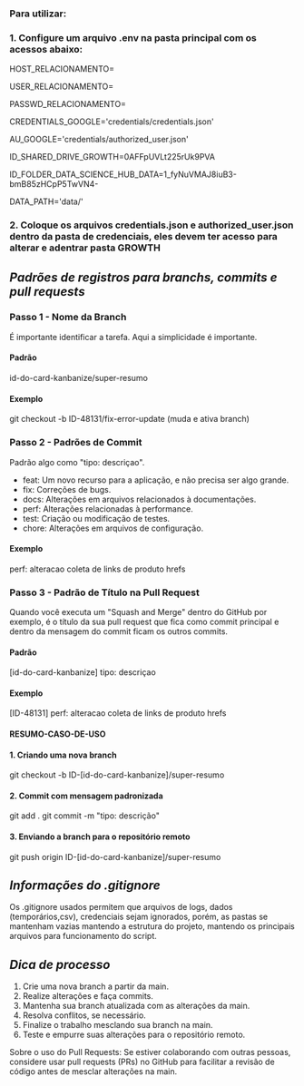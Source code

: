 


### Para utilizar:

### 1. Configure um arquivo .env na pasta principal  com os acessos abaixo:

HOST_RELACIONAMENTO=

USER_RELACIONAMENTO=

PASSWD_RELACIONAMENTO= 


CREDENTIALS_GOOGLE='credentials/credentials.json'

AU_GOOGLE='credentials/authorized_user.json'

ID_SHARED_DRIVE_GROWTH=0AFFpUVLt225rUk9PVA

ID_FOLDER_DATA_SCIENCE_HUB_DATA=1_fyNuVMAJ8iuB3-bmB85zHCpP5TwVN4-

DATA_PATH='data/'

### 2. Coloque os arquivos credentials.json e authorized_user.json dentro da pasta de credenciais, eles devem ter acesso para alterar e adentrar pasta GROWTH

## *Padrões de registros para branchs, commits e pull requests*
### Passo 1 - Nome da Branch
É importante identificar a tarefa. Aqui a simplicidade é importante. 
#### Padrão
id-do-card-kanbanize/super-resumo
#### Exemplo
git checkout -b ID-48131/fix-error-update (muda e ativa branch)

### Passo 2 - Padrões de Commit
Padrão algo como "tipo: descriçao".

- feat: Um novo recurso para a aplicação, e não precisa ser algo grande.
- fix: Correções de bugs.
- docs: Alterações em arquivos relacionados à documentações.
- perf: Alterações relacionadas à performance.
- test: Criação ou modificação de testes.
- chore: Alterações em arquivos de configuração.

#### Exemplo
perf: alteracao coleta de links de produto hrefs

### Passo 3 - Padrão de Título na Pull Request
Quando você executa um "Squash and Merge" dentro do GitHub por exemplo, é o título da sua pull request 
que fica como commit principal e dentro da mensagem do commit ficam os outros commits. 

#### Padrão
[id-do-card-kanbanize] tipo: descriçao

#### Exemplo
[ID-48131] perf: alteracao coleta de links de produto hrefs

#### __RESUMO-CASO-DE-USO__
#### 1. Criando uma nova branch
git checkout -b ID-[id-do-card-kanbanize]/super-resumo

#### 2. Commit com mensagem padronizada
git add .
git commit -m "tipo: descrição"

#### 3. Enviando a branch para o repositório remoto
git push origin ID-[id-do-card-kanbanize]/super-resumo

## *Informações do .gitignore*
Os .gitignore usados permitem que arquivos de logs, dados (temporários,csv), credenciais sejam ignorados, porém, 
as pastas se mantenham vazias mantendo a estrutura do projeto, mantendo os principais arquivos para funcionamento do script.

## *Dica de processo*

1. Crie uma nova branch a partir da main.
2. Realize alterações e faça commits.
3. Mantenha sua branch atualizada com as alterações da main.
4. Resolva conflitos, se necessário.
5. Finalize o trabalho mesclando sua branch na main.
6. Teste e empurre suas alterações para o repositório remoto.

Sobre o uso do Pull Requests: Se estiver colaborando com outras pessoas, 
considere usar pull requests (PRs) no GitHub para facilitar a revisão de código antes de mesclar alterações na main.
